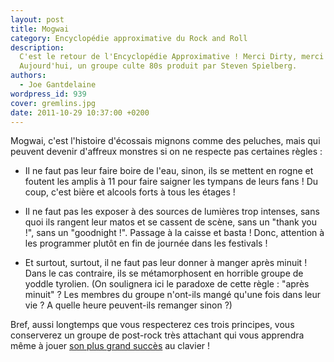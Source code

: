```yaml
---
layout: post
title: Mogwai
category: Encyclopédie approximative du Rock and Roll
description:
  C'est le retour de l'Encyclopédie Approximative ! Merci Dirty, merci TMC !
  Aujourd'hui, un groupe culte 80s produit par Steven Spielberg.
authors:
  - Joe Gantdelaine
wordpress_id: 939
cover: gremlins.jpg
date: 2011-10-29 10:37:00 +0200
---
```


Mogwai, c'est l'histoire d'écossais mignons comme des peluches, mais qui peuvent
devenir d'affreux monstres si on ne respecte pas certaines règles :

- Il ne faut pas leur faire boire de l'eau, sinon, ils se mettent en rogne et
  foutent les amplis à 11 pour faire saigner les tympans de leurs fans ! Du
  coup, c'est bière et alcools forts à tous les étages !

- Il ne faut pas les exposer à des sources de lumières trop intenses, sans quoi
  ils rangent leur matos et se cassent de scène, sans un "thank you !", sans un
  "goodnight !". Passage à la caisse et basta ! Donc, attention à les programmer
  plutôt en fin de journée dans les festivals !

- Et surtout, surtout, il ne faut pas leur donner à manger après minuit ! Dans
  le cas contraire, ils se métamorphosent en horrible groupe de yoddle tyrolien.
  (On soulignera ici le paradoxe de cette règle : "après minuit" ? Les membres
  du groupe n'ont-ils mangé qu'une fois dans leur vie ? A quelle heure
  peuvent-ils remanger sinon ?)

Bref, aussi longtemps que vous respecterez ces trois principes, vous conserverez
un groupe de post-rock très attachant qui vous apprendra même à jouer
[son plus grand succès](http://www.youtube.com/watch?v=euhUfZGddwk) au clavier !
